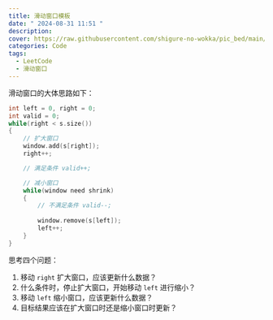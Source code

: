 ```yaml
---
title: 滑动窗口模板
date: " 2024-08-31 11:51 "
description: 
cover: https://raw.githubusercontent.com/shigure-no-wokka/pic_bed/main/imgs/family_code.jpg
categories: Code
tags:
  - LeetCode
  - 滑动窗口
---
```


滑动窗口的大体思路如下：

```cpp
int left = 0, right = 0;
int valid = 0;
while(right < s.size())
{
	// 扩大窗口
	window.add(s[right]);
	right++;

	// 满足条件 valid++;

	// 减小窗口
	while(window need shrink)
	{
		// 不满足条件 valid--;
		
		window.remove(s[left]);
		left++;
	}
}
```


思考四个问题：
1. 移动 `right` 扩大窗口，应该更新什么数据？
2. 什么条件时，停止扩大窗口，开始移动 `left` 进行缩小？
3. 移动 `left` 缩小窗口，应该更新什么数据？
4. 目标结果应该在扩大窗口时还是缩小窗口时更新？



